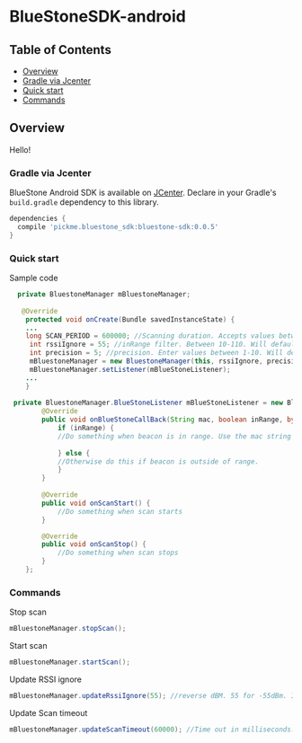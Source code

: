 # BlueStoneSDK-android

## Table of Contents

- [Overview](#overview)
- [Gradle via Jcenter](#gradle-via-jcenter)
- [Quick start](#quick-start)
- [Commands](#commands)

## Overview
Hello!

### Gradle via Jcenter

BlueStone Android SDK is available on [JCenter](http://jcenter.bintray.com/pickme/bluestone_sdk/bluestone-sdk/). Declare in your Gradle's `build.gradle` dependency to this library.

```gradle
dependencies {
  compile 'pickme.bluestone_sdk:bluestone-sdk:0.0.5'
}
```

### Quick start

Sample code

```java
  private BluestoneManager mBluestoneManager;
  
   @Override
    protected void onCreate(Bundle savedInstanceState) {
    ...
    long SCAN_PERIOD = 600000; //Scanning duration. Accepts values betwen 10000-6000000. Units in milliseconds. Defaults to 600000.
     int rssiIgnore = 55; //inRange filter. Between 10-110. Will default to 55 otherwise.
     int precision = 5; //precision. Enter values between 1-10. Will default to 5 otherwise.
     mBluestoneManager = new BluestoneManager(this, rssiIgnore, precision, SCAN_PERIOD);
     mBluestoneManager.setListener(mBlueStoneListener);
    ...
    }
 
 private BluestoneManager.BlueStoneListener mBlueStoneListener = new BluestoneManager.BlueStoneListener() {
        @Override
        public void onBlueStoneCallBack(String mac, boolean inRange, byte[] scanRecord, int rssi, String batt, String firmware, String days, String hours) {
            if (inRange) {
            //Do something when beacon is in range. Use the mac string to identify the beacon.
    
            } else {
            //Otherwise do this if beacon is outside of range.
            }
        }
    
        @Override
        public void onScanStart() {
            //Do something when scan starts
        }

        @Override
        public void onScanStop() {
            //Do something when scan stops
        }
    };
```

### Commands

Stop scan

```java
mBluestoneManager.stopScan();
```

Start scan

```java
mBluestoneManager.startScan();
```

Update RSSI ignore

```java
mBluestoneManager.updateRssiIgnore(55); //reverse dBM. 55 for -55dBm. Increase this value if the beacon is not picked up.
```

Update Scan timeout

```java
mBluestoneManager.updateScanTimeout(60000); //Time out in milliseconds. 60000 = 60 seconds.
```
